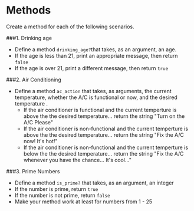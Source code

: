 # Methods

Create a method for each of the following scenarios.

###1. Drinking age
- Define a method `drinking_age?`that takes, as an argument, an age.
- If the age is less than 21, print an appropriate message, then return `false`
- If the age is over 21, print a different message, then return `true`

###2. Air Conditioning
- Define a method `ac_action` that takes, as arguments, the current temperature, whether the A/C is functional or now, and the desired temperature .
    - If the air conditioner is functional and the current temperture is above the the desired temperature... return the string "Turn on the A/C Please"
    - If the air conditioner is non-functional and the current temperture is above the the desired temperature... return the string "Fix the A/C now!  It's hot!"
    - If the air conditioner is non-functional and the current temperture is below the the desired temperature... return the string "Fix the A/C whenever you have the chance...  It's cool..."

###3.  Prime Numbers
- Define a method `is_prime?` that takes, as an argument, an integer
- If the number is prime, return `true`
- If the number is not prime, return `false`
- Make your method work at least for numbers from 1 - 25